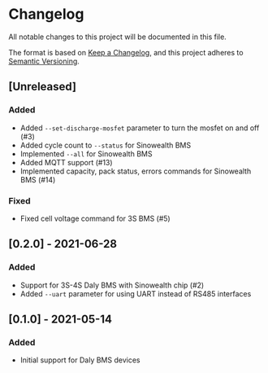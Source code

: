 # Changelog

All notable changes to this project will be documented in this file.

The format is based on [Keep a Changelog](https://keepachangelog.com/en/1.0.0/),
and this project adheres to [Semantic Versioning](https://semver.org/spec/v2.0.0.html).

## [Unreleased]

### Added 

- Added `--set-discharge-mosfet` parameter to turn the mosfet on and off (#3)
- Added cycle count to `--status` for Sinowealth BMS 
- Implemented `--all` for Sinowealth BMS
- Added MQTT support (#13)
- Implemented capacity, pack status, errors commands for Sinowealth BMS (#14)

### Fixed

- Fixed cell voltage command for 3S BMS (#5)

## [0.2.0] - 2021-06-28

### Added

- Support for 3S-4S Daly BMS with Sinowealth chip (#2)
- Added `--uart` parameter for using UART instead of RS485 interfaces

## [0.1.0] - 2021-05-14

### Added

- Initial support for Daly BMS devices